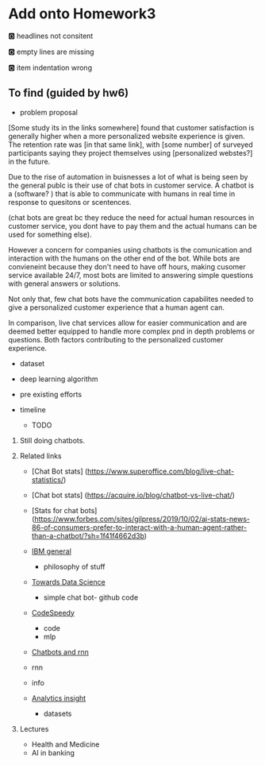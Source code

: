 # Add onto Homework3

:o2: headlines not consitent

:o2: empty lines are missing

:o2: item indentation wrong


## To find (guided by hw6)

* problem proposal

[Some study its in the links somewhere] found that customer satisfaction is generally higher when a more personalized website experience is given. The retention rate was [in that same link], with [some number] of surveyed participants saying they project themselves using [personalized webstes?] in the future. 

Due to the rise of automation in buisnesses a lot of what is being seen by the general publc is their use of chat bots in customer service. A chatbot is a (software? ) that is able to communicate with humans in real time in response to quesitons or scentences. 

(chat bots are great bc they reduce the need for actual human resources in customer service, you dont have to pay them and the actual humans can be used for something else). 

However a concern for companies using chatbots is the comunication and interaction with the humans on the other end of the bot. While bots are convieneint because they don't need to have off hours, making cusomer service available 24/7, most bots are limited to answering simple questions with general answers or solutions. 

Not only that, few chat bots have the communication capabilites needed to give a personalized customer experience that a human agent can.

In comparison, live chat services allow for easier communication and are deemed better equipped to handle more complex pnd in depth problems or questions. Both factors contributing to the personalized customer experience. 


* dataset
* deep learning algorithm 
* pre existing efforts
* timeline 
   
    * TODO 

1. Still doing chatbots. 

2. Related links 
    
    * [Chat Bot stats] (https://www.superoffice.com/blog/live-chat-statistics/) 

    * [Chat bot stats] (https://acquire.io/blog/chatbot-vs-live-chat/)

    * [Stats for chat bots] (https://www.forbes.com/sites/gilpress/2019/10/02/ai-stats-news-86-of-consumers-prefer-to-interact-with-a-human-agent-rather-than-a-chatbot/?sh=1f41f4662d3b)

    * [IBM general](https://www.ibm.com/watson/how-to-build-a-chatbot?p1=Search&p4=43700050370997997&p5=p&gclid=6f5c56912136199de13536c65c46ebd1&gclsrc=3p.ds&)

        * philosophy of stuff

    * [Towards Data Science](https://towardsdatascience.com/how-to-create-a-chatbot-with-python-deep-learning-in-less-than-an-hour-56a063bdfc44)

        * simple chat bot- github code

    * [CodeSpeedy](https://www.codespeedy.com/chatbot-using-deep-learning-in-python/)
        * code
        * mlp

    * [Chatbots and rnn](https://towardsdatascience.com/personality-for-your-chatbot-with-recurrent-neural-networks-2038f7f34636)	

	 * rnn
	 * info

    * [Analytics insight](https://www.analyticsinsight.net/top-10-chatbot-datasets-assisting-in-ml-and-nlp-projects/#:~:text=The%20chatbot%20datasets%20are%20trained%20for%20machine%20learning,using%20several%20examples%20to%20solve%20the%20user%20query.)
		
         * datasets

3. Lectures
   
   * Health and Medicine
   * AI in banking 
 
